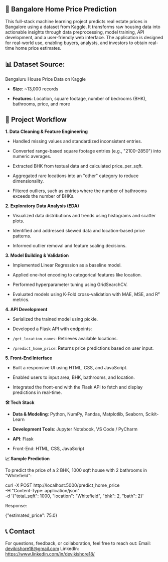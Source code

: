  ## 🏡 **Bangalore Home Price Prediction**
 
This full-stack machine learning project predicts real estate prices in Bangalore using a dataset from Kaggle. It transforms raw housing data into actionable insights through data preprocessing, model training, API development, and a user-friendly web interface. The application is designed for real-world use, enabling buyers, analysts, and investors to obtain real-time home price estimates.

## 📊 **Dataset Source**: 
Bengaluru House Price Data on Kaggle

- **Size**: ~13,000 records

- **Features**: Location, square footage, number of bedrooms (BHK), bathrooms, price, and more

## 🧠 **Project Workflow**

**1. Data Cleaning & Feature Engineering**
   
- Handled missing values and standardized inconsistent entries.

- Converted range-based square footage entries (e.g., "2100–2850") into numeric averages.

- Extracted BHK from textual data and calculated price_per_sqft.

- Aggregated rare locations into an "other" category to reduce dimensionality.

- Filtered outliers, such as entries where the number of bathrooms exceeds the number of BHKs.

**2. Exploratory Data Analysis (EDA)**

- Visualized data distributions and trends using histograms and scatter plots.

- Identified and addressed skewed data and location-based price patterns.

- Informed outlier removal and feature scaling decisions.

**3. Model Building & Validation**

- Implemented Linear Regression as a baseline model.

- Applied one-hot encoding to categorical features like location.

- Performed hyperparameter tuning using GridSearchCV.

- Evaluated models using K-Fold cross-validation with MAE, MSE, and R² metrics.

**4. API Development**

- Serialized the trained model using pickle.

- Developed a Flask API with endpoints:

- `/get_location_names`: Retrieves available locations.

- `/predict_home_price`: Returns price predictions based on user input.

**5. Front-End Interface**

- Built a responsive UI using HTML, CSS, and JavaScript.

- Enabled users to input area, BHK, bathrooms, and location.

- Integrated the front-end with the Flask API to fetch and display predictions in real-time.

**🛠️ Tech Stack**

- **Data & Modeling**: Python, NumPy, Pandas, Matplotlib, Seaborn, Scikit-Learn

- **Development Tools**: Jupyter Notebook, VS Code / PyCharm

- **API**: Flask

- Front-End: HTML, CSS, JavaScript

**📈 Sample Prediction**

To predict the price of a 2 BHK, 1000 sqft house with 2 bathrooms in "Whitefield":

curl -X POST http://localhost:5000/predict_home_price \
     -H "Content-Type: application/json" \
     -d '{"total_sqft": 1000, "location": "Whitefield", "bhk": 2, "bath": 2}'

Response:

{"estimated_price": 75.0}

## **📞 Contact**
For questions, feedback, or collaboration, feel free to reach out:
Email: devikishore18@gmail.com
LinkedIn: https://www.linkedin.com/in/devikishore18/



